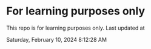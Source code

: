 # For learning purposes only
This repo is for learning purposes only.
Last updated at

Saturday, February 10, 2024 8:12:28 AM

